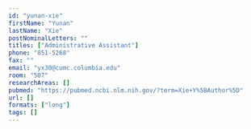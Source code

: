 ```yaml
---
id: "yunan-xie"
firstName: "Yunan"
lastName: "Xie"
postNominalLetters: ""
titles: ["Administrative Assistant"]
phone: "851-5268"
fax: ""
email: "yx30@cumc.columbia.edu"
room: "507"
researchAreas: []
pubmed: "https://pubmed.ncbi.nlm.nih.gov/?term=Xie+Y%5BAuthor%5D"
url: []
formats: ["long"]
tags: []
---
```

